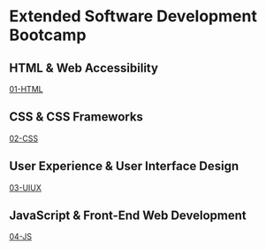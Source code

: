 # Extended Software Development Bootcamp

## HTML & Web Accessibility
[01-HTML](/Courses/02-Extended/01-HTML/README.md)
## CSS & CSS Frameworks
[02-CSS](/Courses/02-Extended/02-CSS/README.md)
## User Experience & User Interface Design
[03-UIUX](/Courses/02-Extended/03-UIUX/README.md)
## JavaScript & Front-End Web Development
[04-JS](/Courses/02-Extended/04-JS/README.md)
